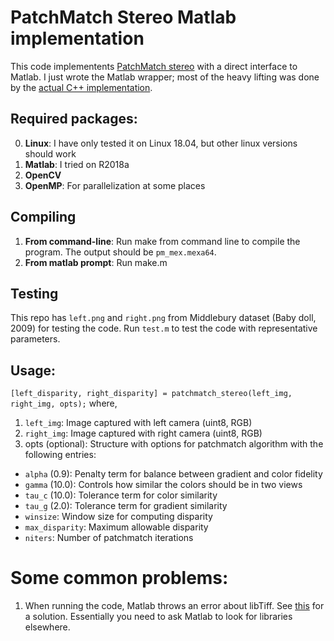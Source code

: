 # PatchMatch Stereo Matlab implementation
This code implementents [PatchMatch stereo](https://www.microsoft.com/en-us/research/wp-content/uploads/2011/01/PatchMatchStereo_BMVC2011_6MB.pdf) with a direct interface to Matlab. I just wrote the Matlab wrapper;
most of the heavy lifting was done by the [actual C++ implementation](https://github.com/ivanbergonzani/patch-match-stereo).

## Required packages:
0. **Linux**: I have only tested it on Linux 18.04, but other linux versions should work
1. **Matlab**: I tried on R2018a
2. **OpenCV**
3. **OpenMP**: For parallelization at some places

## Compiling
1. **From command-line**: Run make from command line to compile the program. The output should be `pm_mex.mexa64`.
2. **From matlab prompt**: Run make.m

## Testing
This repo has `left.png` and `right.png` from Middlebury dataset (Baby doll, 2009) for testing the code.
Run `test.m` to test the code with representative parameters.

## Usage:
`[left_disparity, right_disparity] = patchmatch_stereo(left_img, right_img, opts);` where,
1. `left_img`: Image captured with left camera (uint8, RGB)
2. `right_img`: Image captured with right camera (uint8, RGB)
3. opts (optional): Structure with options for patchmatch algorithm with the following entries:
  - `alpha` (0.9): Penalty term for balance between gradient and color fidelity
  - `gamma` (10.0): Controls how similar the colors should be in two views
  - `tau_c` (10.0): Tolerance term for color similarity
  - `tau_g` (2.0): Tolerance term for gradient similarity
  - `winsize`: Window size for computing disparity
  - `max_disparity`: Maximum allowable disparity
  - `niters`: Number of patchmatch iterations

# Some common problems:
1. When running the code, Matlab throws an error about libTiff. See [this]([200~https://groups.google.com/forum/#!topic/caffe-users/c1ZSm-nacEo) for a solution. Essentially you need to ask Matlab to look for libraries elsewhere.
